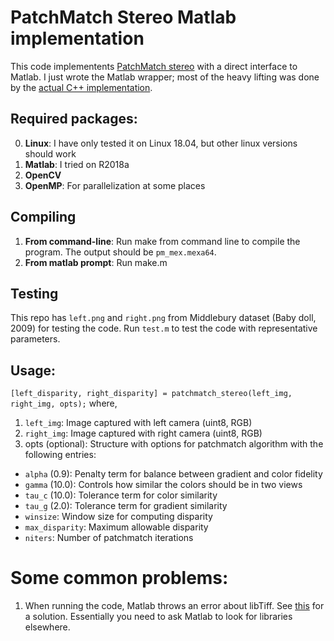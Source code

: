 # PatchMatch Stereo Matlab implementation
This code implementents [PatchMatch stereo](https://www.microsoft.com/en-us/research/wp-content/uploads/2011/01/PatchMatchStereo_BMVC2011_6MB.pdf) with a direct interface to Matlab. I just wrote the Matlab wrapper;
most of the heavy lifting was done by the [actual C++ implementation](https://github.com/ivanbergonzani/patch-match-stereo).

## Required packages:
0. **Linux**: I have only tested it on Linux 18.04, but other linux versions should work
1. **Matlab**: I tried on R2018a
2. **OpenCV**
3. **OpenMP**: For parallelization at some places

## Compiling
1. **From command-line**: Run make from command line to compile the program. The output should be `pm_mex.mexa64`.
2. **From matlab prompt**: Run make.m

## Testing
This repo has `left.png` and `right.png` from Middlebury dataset (Baby doll, 2009) for testing the code.
Run `test.m` to test the code with representative parameters.

## Usage:
`[left_disparity, right_disparity] = patchmatch_stereo(left_img, right_img, opts);` where,
1. `left_img`: Image captured with left camera (uint8, RGB)
2. `right_img`: Image captured with right camera (uint8, RGB)
3. opts (optional): Structure with options for patchmatch algorithm with the following entries:
  - `alpha` (0.9): Penalty term for balance between gradient and color fidelity
  - `gamma` (10.0): Controls how similar the colors should be in two views
  - `tau_c` (10.0): Tolerance term for color similarity
  - `tau_g` (2.0): Tolerance term for gradient similarity
  - `winsize`: Window size for computing disparity
  - `max_disparity`: Maximum allowable disparity
  - `niters`: Number of patchmatch iterations

# Some common problems:
1. When running the code, Matlab throws an error about libTiff. See [this]([200~https://groups.google.com/forum/#!topic/caffe-users/c1ZSm-nacEo) for a solution. Essentially you need to ask Matlab to look for libraries elsewhere.
